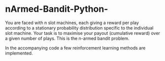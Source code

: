# nArmed-Bandit-Python-
You are faced with n slot machines, each giving a reward per play according to a stationary probability distribution specific to the individual slot machine. Your task is to maximise your payout (cumulative reward) over a given number of plays. This is the n-armed bandit problem.

In the accompanying code a few reinforcement learning methods are implemented.
